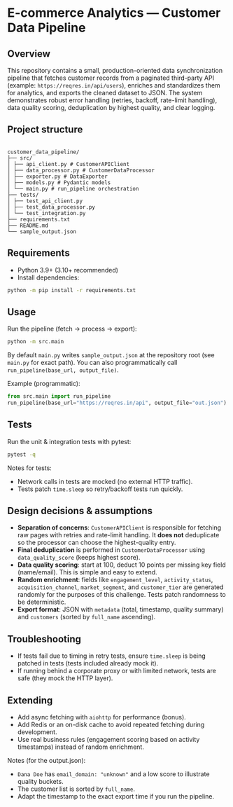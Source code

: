 # E-commerce Analytics — Customer Data Pipeline

## Overview

This repository contains a small, production-oriented data synchronization pipeline that fetches customer records from a paginated third-party API (example: `https://reqres.in/api/users`), enriches and standardizes them for analytics, and exports the cleaned dataset to JSON. The system demonstrates robust error handling (retries, backoff, rate-limit handling), data quality scoring, deduplication by highest quality, and clear logging.

## Project structure

```

customer_data_pipeline/
├── src/
│ ├── api_client.py # CustomerAPIClient
│ ├── data_processor.py # CustomerDataProcessor
│ ├── exporter.py # DataExporter
│ ├── models.py # Pydantic models
│ └── main.py # run_pipeline orchestration
├── tests/
│ ├── test_api_client.py
│ ├── test_data_processor.py
│ └── test_integration.py
├── requirements.txt
├── README.md
└── sample_output.json

```

## Requirements

- Python 3.9+ (3.10+ recommended)
- Install dependencies:

```bash
python -m pip install -r requirements.txt
```

## Usage

Run the pipeline (fetch → process → export):

```bash
python -m src.main
```

By default `main.py` writes `sample_output.json` at the repository root (see `main.py` for exact path). You can also programmatically call `run_pipeline(base_url, output_file)`.

Example (programmatic):

```python
from src.main import run_pipeline
run_pipeline(base_url="https://reqres.in/api", output_file="out.json")
```

## Tests

Run the unit & integration tests with pytest:

```bash
pytest -q
```

Notes for tests:

- Network calls in tests are mocked (no external HTTP traffic).
- Tests patch `time.sleep` so retry/backoff tests run quickly.

## Design decisions & assumptions

- **Separation of concerns**: `CustomerAPIClient` is responsible for fetching raw pages with retries and rate-limit handling. It **does not** deduplicate so the processor can choose the highest-quality entry.
- **Final deduplication** is performed in `CustomerDataProcessor` using `data_quality_score` (keeps highest score).
- **Data quality scoring**: start at 100, deduct 10 points per missing key field (name/email). This is simple and easy to extend.
- **Random enrichment**: fields like `engagement_level`, `activity_status`, `acquisition_channel`, `market_segment`, and `customer_tier` are generated randomly for the purposes of this challenge. Tests patch randomness to be deterministic.
- **Export format**: JSON with `metadata` (total, timestamp, quality summary) and `customers` (sorted by `full_name` ascending).

## Troubleshooting

- If tests fail due to timing in retry tests, ensure `time.sleep` is being patched in tests (tests included already mock it).
- If running behind a corporate proxy or with limited network, tests are safe (they mock the HTTP layer).

## Extending

- Add async fetching with `aiohttp` for performance (bonus).
- Add Redis or an on-disk cache to avoid repeated fetching during development.
- Use real business rules (engagement scoring based on activity timestamps) instead of random enrichment.

Notes (for the output.json):

- `Dana Doe` has `email_domain: "unknown"` and a low score to illustrate quality buckets.
- The customer list is sorted by `full_name`.
- Adapt the timestamp to the exact export time if you run the pipeline.
